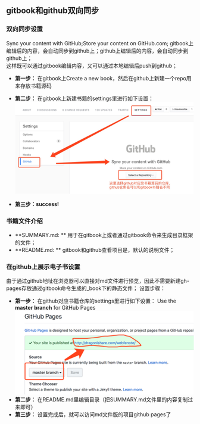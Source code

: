 ## gitbook和github双向同步

### 双向同步设置
Sync your content with GitHub;Store your content on GitHub.com;
gitbook上编辑后的内容，会自动同步到github上；github上编辑后的内容，会自动同步到github上；  
这样既可以通过gitbook编辑内容，又可以通过本地编辑后push到github；
* **第一步：** 在gitbook上Create a new book，然后在github上新建一个repo用来存放书籍源码
* **第二步：** 在gitbook上新建书籍的settings里进行如下设置：
![](/assets/gitbook_github1.jpeg)

* **第三步：success!**

### 书籍文件介绍
* **SUMMARY.md: ** 用于在gitbook上或者通过gitbook命令来生成目录框架的文件；
* **README.md: ** gitbook和github查看项目是，默认的说明文件；

### 在github上展示电子书设置
由于通过github地址在浏览器可以直接对md文件进行预览，因此不需要新建gh-pages存放通过gitbook命令生成的_book下的静态文件；
设置步骤：
* **第一步：** 在github对应书籍仓库的settings里进行如下设置：
Use the **master branch** for GitHub Pages
![](/assets/gitbook_github2.png)
* **第二步：** 在README.md里编辑目录（把SUMMARY.md文件里的内容复制过来即可）
* **第三步：** 设置完成后，就可以访问md文件版的项目github pages了







